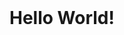 <html>
   <head>
       <title> First website </title>
   </head> 
 <body> 
  <h1> Hello World! </h1>
 </body>
 <style>
 Body
 { 
  background-colour:black;
  Colour:blue;
  text-align:centre;
  }
  </style>
  </html>
